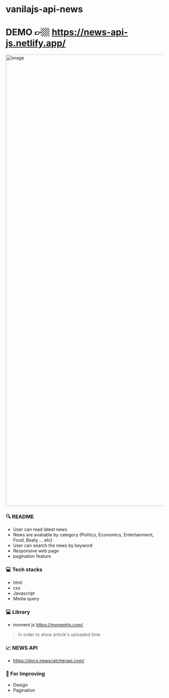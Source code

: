 # vanilajs-api-news
# DEMO 👉🏼 https://news-api-js.netlify.app/
<img width="1434" alt="image" src="https://user-images.githubusercontent.com/71766604/158647217-e55ed241-ab94-4d3f-b37c-62e3f1dc2510.png">


### 🔍 README 

- User can read  latest news
- News are avaliable by category (Politics, Economics, Entertainment, Food, Beaty ... etc)
- User can search the news by keyword
- Responsive web page
- pagination feature 

### 💻 Tech stacks

- html
- css
- Javascript
- Media query

### 💻 Library
- moment js https://momentjs.com/
 > In order to show article's uploaded time

### 📈 NEWS API 
- </newscatcher> https://docs.newscatcherapi.com/

### 💪 For Improving 

- Design
- Pagination 

